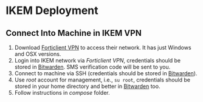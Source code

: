 # IKEM Deployment

## Connect Into Machine in IKEM VPN

1. Download [Forticlient VPN](https://www.forticlient.com/downloads) to access their network. It has just Windows and OSX versions.
1. Login into IKEM network via *Forticlient VPN*, credentials should be stored in [Bitwarden](https://vault.bitwarden.com/#/). SMS verification code will be sent to you.
1. Connect to machine via SSH (credentials should be stored in [Bitwarden](https://vault.bitwarden.com/#/)).
1. Use *root* account for management, i.e., `su root`, credentials should be stored in your home directory and better in [Bitwarden](https://vault.bitwarden.com/#/) too.
1. Follow instructions in *compose* folder.
